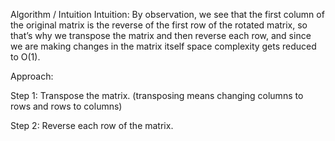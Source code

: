 Algorithm / Intuition
Intuition: By observation, we see that the first column of the original matrix is the reverse of the first row of the rotated matrix, so that’s why we transpose the matrix and then reverse each row, and since we are making changes in the matrix itself space complexity gets reduced to O(1).

Approach:

Step 1: Transpose the matrix. (transposing means changing columns to rows and rows to columns)

Step 2: Reverse each row of the matrix.